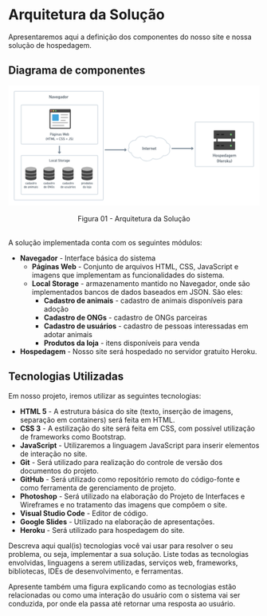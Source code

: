 # Arquitetura da Solução

Apresentaremos aqui a definição dos componentes do nosso site e nossa solução de hospedagem.

## Diagrama de componentes

![Diagrama de Componentes](img/arquitetura.png)
<center>Figura 01 - Arquitetura da Solução</center>

<br/>

A solução implementada conta com os seguintes módulos:
- **Navegador** - Interface básica do sistema  
  - **Páginas Web** - Conjunto de arquivos HTML, CSS, JavaScript e imagens que implementam as funcionalidades do sistema.
   - **Local Storage** - armazenamento mantido no Navegador, onde são implementados bancos de dados baseados em JSON. São eles: 
     - **Cadastro de animais** - cadastro de animais disponíveis para adoção
     - **Cadastro de ONGs** - cadastro de ONGs parceiras
     - **Cadastro de usuários** - cadastro de pessoas interessadas em adotar animais
     - **Produtos da loja** - itens disponíveis para venda
 - **Hospedagem** - Nosso site será hospedado no servidor gratuito Heroku.

## Tecnologias Utilizadas

Em nosso projeto, iremos utilizar as seguintes tecnologias:

- **HTML 5** - A estrutura básica do site (texto, inserção de imagens, separação em containers) será feita em HTML.
- **CSS 3** - A estilização do site será feita em CSS, com possível utilização de frameworks como Bootstrap.
- **JavaScript** - Utilizaremos a linguagem JavaScript para inserir elementos de interação no site.
- **Git** - Será utilizado para realização do controle de versão dos documentos do projeto.
- **GitHub** - Será utilizado como repositório remoto do código-fonte e como ferramenta de gerenciamento de projeto.
- **Photoshop** - Será utilizado na elaboração do Projeto de Interfaces e Wireframes e no tratamento das imagens que compõem o site.
- **Visual Studio Code** - Editor de código.
- **Google Slides** - Utilizado na elaboração de apresentações.
- **Heroku** - Será utilizado para hospedagem do site.


Descreva aqui qual(is) tecnologias você vai usar para resolver o seu problema, ou seja, implementar a sua solução. Liste todas as tecnologias envolvidas, linguagens a serem utilizadas, serviços web, frameworks, bibliotecas, IDEs de desenvolvimento, e ferramentas.

Apresente também uma figura explicando como as tecnologias estão relacionadas ou como uma interação do usuário com o sistema vai ser conduzida, por onde ela passa até retornar uma resposta ao usuário.
